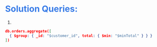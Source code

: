 <h1 style="color:#397ce7">Solution Queries:</h1>

1.

```json
db.orders.aggregate([
  { $group: { _id: "$customer_id", total: { $min: "$minTotal" } } }
])

```
